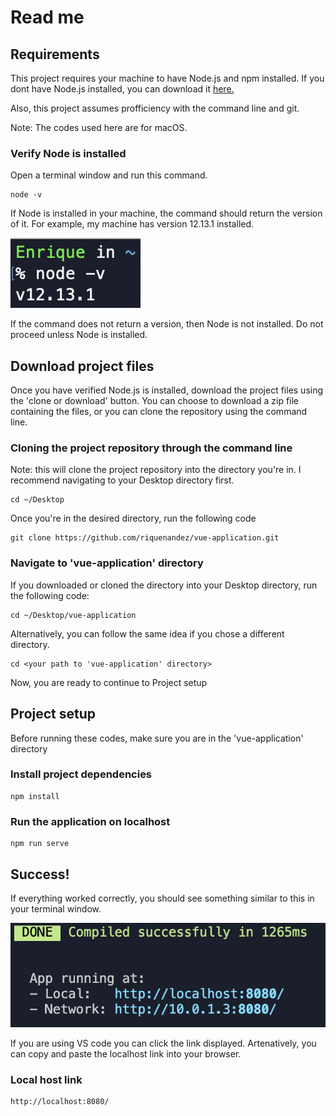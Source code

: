 # Read me

## Requirements

This project requires your machine to have Node.js and npm installed.
If you dont have Node.js installed, you can download it [here.](https://nodejs.org/en/ "Node Download")

Also, this project assumes profficiency with the command line and git.

Note: The codes used here are for macOS.

### Verify Node is installed

Open a terminal window and run this command.

```
node -v
```

If Node is installed in your machine, the command should return the version of it. For example, my machine has version 12.13.1 installed.

![](src/assets/nodeVersion.png)

If the command does not return a version, then Node is not installed. Do not proceed unless Node is installed.

## Download project files

Once you have verified Node.js is installed, download the project files using the 'clone or download' button. You can choose to download a zip file containing the files, or you can clone the repository using the command line.

### Cloning the project repository through the command line

Note: this will clone the project repository into the directory you're in. I recommend navigating to your Desktop directory first.

```
cd ~/Desktop
```

Once you're in the desired directory, run the following code

```
git clone https://github.com/riquenandez/vue-application.git
```

### Navigate to 'vue-application' directory

If you downloaded or cloned the directory into your Desktop directory, run the following code:

```
cd ~/Desktop/vue-application
```

Alternatively, you can follow the same idea if you chose a different directory.

```
cd <your path to 'vue-application' directory>
```

Now, you are ready to continue to Project setup

## Project setup

Before running these codes, make sure you are in the 'vue-application' directory

### Install project dependencies

```
npm install
```

### Run the application on localhost

```
npm run serve
```

## Success!

If everything worked correctly, you should see something similar to this in your terminal window.

![](src/assets/success.png)

If you are using VS code you can click the link displayed. Artenatively, you can copy and paste the localhost link into your browser.

### Local host link

```
http://localhost:8080/
```
